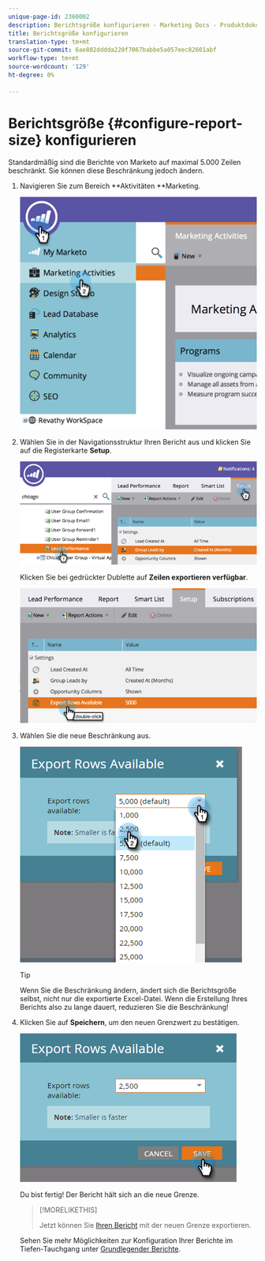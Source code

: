 ```yaml
---
unique-page-id: 2360002
description: Berichtsgröße konfigurieren - Marketing Docs - Produktdokumentation
title: Berichtsgröße konfigurieren
translation-type: tm+mt
source-git-commit: 6ae882dddda220f7067babbe5a057eec82601abf
workflow-type: tm+mt
source-wordcount: '129'
ht-degree: 0%

---
```



# Berichtsgröße {#configure-report-size} konfigurieren

Standardmäßig sind die Berichte von Marketo auf maximal 5.000 Zeilen beschränkt. Sie können diese Beschränkung jedoch ändern.

1. Navigieren Sie zum Bereich **Aktivitäten **Marketing.

   ![](assets/image2014-9-16-10-3a53-3a57.png)

1. Wählen Sie in der Navigationsstruktur Ihren Bericht aus und klicken Sie auf die Registerkarte **Setup**.

   ![](assets/image2014-9-16-10-3a54-3a1.png)

   Klicken Sie bei gedrückter Dublette auf **Zeilen exportieren verfügbar**.

   ![](assets/image2014-9-16-10-3a54-3a5.png)

1. Wählen Sie die neue Beschränkung aus.

   ![](assets/image2016-3-2-9-3a13-3a0.png)

   >[!TIP]
   >
   >Wenn Sie die Beschränkung ändern, ändert sich die Berichtsgröße selbst, nicht nur die exportierte Excel-Datei. Wenn die Erstellung Ihres Berichts also zu lange dauert, reduzieren Sie die Beschränkung!

1. Klicken Sie auf **Speichern**, um den neuen Grenzwert zu bestätigen.

   ![](assets/image2016-3-2-9-3a13-3a59.png)

   Du bist fertig! Der Bericht hält sich an die neue Grenze.

   >[!MORELIKETHIS]
   >
   >
   >
   >Jetzt können Sie [Ihren Bericht](../../../../product-docs/reporting/basic-reporting/report-activity/export-a-report-to-excel.md) mit der neuen Grenze exportieren.

   Sehen Sie mehr Möglichkeiten zur Konfiguration Ihrer Berichte im Tiefen-Tauchgang unter [Grundlegender Berichte](https://docs.marketo.com/display/docs/basic+reporting).

